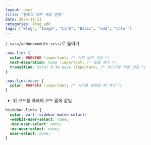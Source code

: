 ```yaml
---
layout: post
title: "블로그 내부 색상 변경"
date: 2024-11-21
categories: Blog_add
tags: ["Blog", "Image", "Link", "Basic", "add", "color"]
---
```


`/_sass/addon/module.scss/`로 들어가 

```css
.nav-link {
  color: #6E6E6E !important; /* 기본 글자 색상 */
  text-decoration: none !important; /* 밑줄 제거 */
  transition: color 0.3s ease !important; /* 부드러운 색상 전환 */
}

.nav-link:hover {
  color: #A9F5F2 !important; /* 커서를 올렸을 때 색상 */
}
```
* 위 코드를 아래의 코드 밑에 삽입

```css
%sidebar-links {
  color: var(--sidebar-muted-color);
  -webkit-user-select: none;
  -moz-user-select: none;
  -ms-user-select: none;
  user-select: none;
}
```





